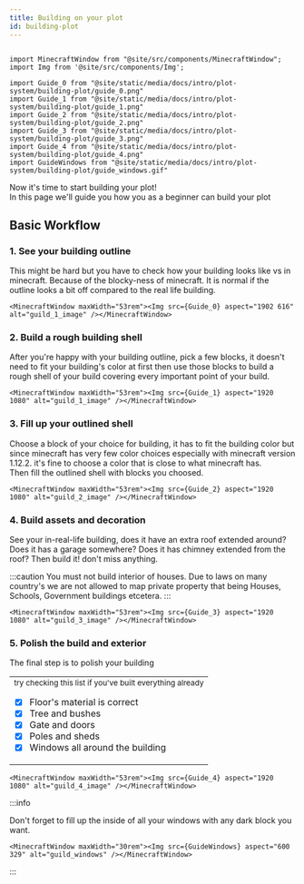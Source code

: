 ```yaml
---
title: Building on your plot
id: building-plot
---
```

```mdx-code-block

import MinecraftWindow from "@site/src/components/MinecraftWindow";
import Img from '@site/src/components/Img';

import Guide_0 from "@site/static/media/docs/intro/plot-system/building-plot/guide_0.png"
import Guide_1 from "@site/static/media/docs/intro/plot-system/building-plot/guide_1.png"
import Guide_2 from "@site/static/media/docs/intro/plot-system/building-plot/guide_2.png"
import Guide_3 from "@site/static/media/docs/intro/plot-system/building-plot/guide_3.png"
import Guide_4 from "@site/static/media/docs/intro/plot-system/building-plot/guide_4.png"
import GuideWindows from "@site/static/media/docs/intro/plot-system/building-plot/guide_windows.gif"

```

Now it's time to start building your plot!<br/>
In this page we'll guide you how you as a beginner can build your plot

## Basic Workflow
### 1. See your building outline
This might be hard but you have to check how your building looks like vs in minecraft. Because of the blocky-ness of minecraft.
It is normal if the outline looks a bit off compared to the real life building. 

```mdx-code-block
<MinecraftWindow maxWidth="53rem"><Img src={Guide_0} aspect="1902 616" alt="guild_1_image" /></MinecraftWindow>
```

### 2. Build a rough building shell
After you're happy with your building outline, pick a few blocks, it doesn't need to fit your building's color at first 
then use those blocks to build a rough shell of your build covering every important point of your build.

```mdx-code-block
<MinecraftWindow maxWidth="53rem"><Img src={Guide_1} aspect="1920 1080" alt="guild_1_image" /></MinecraftWindow>
```

### 3. Fill up your outlined shell
Choose a block of your choice for building, it has to fit the building color but since minecraft has very few color choices especially with minecraft version 1.12.2. it's fine to choose a color that is close to what minecraft has.<br/>
Then fill the outlined shell with blocks you choosed. 

```mdx-code-block
<MinecraftWindow maxWidth="53rem"><Img src={Guide_2} aspect="1920 1080" alt="guild_2_image" /></MinecraftWindow>
```

### 4. Build assets and decoration
See your in-real-life building, does it have an extra roof extended around? Does it has a garage somewhere? Does it has chimney extended from the roof? 
Then build it! don't miss anything.

:::caution You must not build interior of houses.
Due to laws on many country's we are not allowed to map private property that being Houses, Schools, Government buildings etcetera.
:::

```mdx-code-block
<MinecraftWindow maxWidth="53rem"><Img src={Guide_3} aspect="1920 1080" alt="guild_3_image" /></MinecraftWindow>
```

### 5. Polish the build and exterior
The final step is to polish your building<br/>
<table><tbody><tr><td> 
<sup>try checking this list if you've built everything already</sup>

- [x] Floor's material is correct 
- [x] Tree and bushes
- [x] Gate and doors
- [x] Poles and sheds
- [x] Windows all around the building

</td></tr></tbody></table>

```mdx-code-block
<MinecraftWindow maxWidth="53rem"><Img src={Guide_4} aspect="1920 1080" alt="guild_4_image" /></MinecraftWindow>
```


:::info

Don't forget to fill up the inside of all your windows with any dark block you want.
```mdx-code-block
<MinecraftWindow maxWidth="30rem"><Img src={GuideWindows} aspect="600 329" alt="guild_windows" /></MinecraftWindow>
```

:::